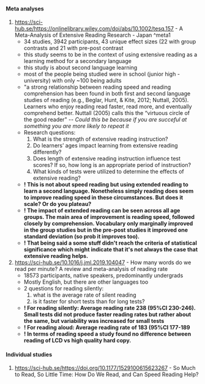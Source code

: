 #### Meta analyses

1. https://sci-hub.se/https://onlinelibrary.wiley.com/doi/abs/10.1002/tesq.157 - A Meta-Analysis of Extensive Reading Research - Japan ^meta1
	- 34 studies, 3942 participants, 43 unique effect sizes (22 with group contrasts and 21 with pre-post contrast
	- this study seems to be in the context of using extensive reading as a learning method for a secondary language
	- this study is about second language learning
	- most of the people being studied were in school (junior high - university) with only ~100 being adults
	- "a strong relationship between reading speed and reading comprehension has been found in both first and second language studies of reading (e.g., Beglar, Hunt, & Kite, 2012; Nuttall, 2005). Learners who enjoy reading read faster, read more, and eventually comprehend better. Nuttall (2005) calls this the “virtuous circle of the good reader" -- *Could this be because if you are succeful at something you are more likely to repeat it*
	- Research questions:
		1. What is the strength of extensive reading instruction? 
		2. Do learners’ ages impact learning from extensive reading differently? 
		3. Does length of extensive reading instruction influence test scores? If so, how long is an appropriate period of instruction? 
		4. What kinds of tests were utilized to determine the effects of extensive reading?
	- **! This is not about speed reading but using extended reading to learn a second language. Nonetheless simply reading does seem to improve reading speed in these circumstances. But does it scale? Or do you plateau?**
	- **! The impact of extended reading can be seen across all age groups. The main area of improvement is reading speed, followed closely by comprehension. Vocabulary only marginally improved in the group studies but in the pre-post studies it improved one standard deviation (so prob it improves too).**
	- **! That being said a some stuff didn't reach the criteria of statistical significance which might indicate that it's not always the case that extensive reading helps.**
2. https://sci-hub.se/10.1016/j.jml.2019.104047 - How many words do we read per minute? A review and meta-analysis of reading rate
	- 18573 participants, native speakers, predominantly undergrads
	- Mostly English, but there are other languages too
	- 2 questions for reading silently:
		1. what is the average rate of silent reading
		2. is it faster for short tests than for long tests?
	- **! For reading silently: Average reading rate 238 (95%CI 230-246). Small tests did not produce faster reading rates but rather about the same, but variability was increased for small tests**
	- **! For reading aloud: Average reading rate of 183 (95%CI 177-189**
	- **! In terms of reading speed a study found no difference between reading of LCD vs high quality hard copy.**


#### Individual studies
1. https://sci-hub.se/https://doi.org/10.1177/1529100615623267 - So Much to Read, So Little Time: How Do We Read, and Can Speed Reading Help?